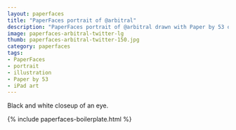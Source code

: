 ```yaml
---
layout: paperfaces
title: "PaperFaces portrait of @arbitral"
description: "PaperFaces portrait of @arbitral drawn with Paper by 53 on an iPad."
image: paperfaces-arbitral-twitter-lg
thumb: paperfaces-arbitral-twitter-150.jpg
category: paperfaces
tags: 
- PaperFaces
- portrait
- illustration
- Paper by 53
- iPad art
---
```


Black and white closeup of an eye.

{% include paperfaces-boilerplate.html %}